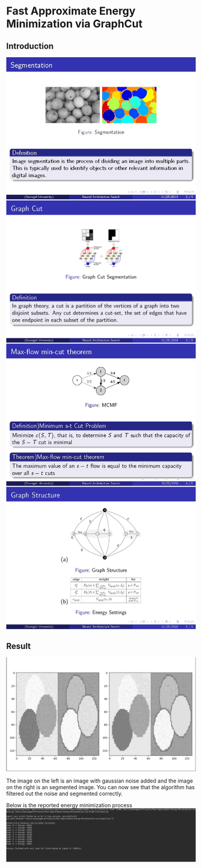 # Fast Approximate Energy Minimization via GraphCut

## Introduction
![Slide1](./markdown/Graph_Cut_페이지_2.jpg)
![Slide2](./markdown/Graph_Cut_페이지_3.jpg)
![Slide3](./markdown/Graph_Cut_페이지_4.jpg)
![Slide4](./markdown/Graph_Cut_페이지_5.jpg)

## Result
![Result1](./markdown/Image.png)

The image on the left is an image with gaussian noise added and the image on the right is an segmented image. You can now see that the algorithm has filtered out the noise and segmented correctly.

Below is the reported energy minimization process
![Result2](./markdown/EnergyOptimization.png)
